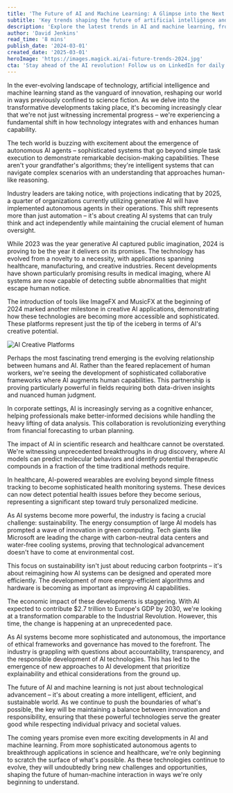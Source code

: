 ```yaml
---
title: 'The Future of AI and Machine Learning: A Glimpse into the Next Big Trends in Tech'
subtitle: 'Key trends shaping the future of artificial intelligence and machine learning'
description: 'Explore the latest trends in AI and machine learning, from autonomous agents to sustainable computing. Learn how these technologies are reshaping industries and creating new possibilities for human-AI collaboration.'
author: 'David Jenkins'
read_time: '8 mins'
publish_date: '2024-03-01'
created_date: '2025-03-01'
heroImage: 'https://images.magick.ai/ai-future-trends-2024.jpg'
cta: 'Stay ahead of the AI revolution! Follow us on LinkedIn for daily updates on groundbreaking developments in artificial intelligence and machine learning.'
---
```


In the ever-evolving landscape of technology, artificial intelligence and machine learning stand as the vanguard of innovation, reshaping our world in ways previously confined to science fiction. As we delve into the transformative developments taking place, it's becoming increasingly clear that we're not just witnessing incremental progress – we're experiencing a fundamental shift in how technology integrates with and enhances human capability.

The tech world is buzzing with excitement about the emergence of autonomous AI agents – sophisticated systems that go beyond simple task execution to demonstrate remarkable decision-making capabilities. These aren't your grandfather's algorithms; they're intelligent systems that can navigate complex scenarios with an understanding that approaches human-like reasoning.

Industry leaders are taking notice, with projections indicating that by 2025, a quarter of organizations currently utilizing generative AI will have implemented autonomous agents in their operations. This shift represents more than just automation – it's about creating AI systems that can truly think and act independently while maintaining the crucial element of human oversight.

While 2023 was the year generative AI captured public imagination, 2024 is proving to be the year it delivers on its promises. The technology has evolved from a novelty to a necessity, with applications spanning healthcare, manufacturing, and creative industries. Recent developments have shown particularly promising results in medical imaging, where AI systems are now capable of detecting subtle abnormalities that might escape human notice.

The introduction of tools like ImageFX and MusicFX at the beginning of 2024 marked another milestone in creative AI applications, demonstrating how these technologies are becoming more accessible and sophisticated. These platforms represent just the tip of the iceberg in terms of AI's creative potential.

![AI Creative Platforms](https://i.magick.ai/PIXE/1738406181100_magick_img.webp)

Perhaps the most fascinating trend emerging is the evolving relationship between humans and AI. Rather than the feared replacement of human workers, we're seeing the development of sophisticated collaborative frameworks where AI augments human capabilities. This partnership is proving particularly powerful in fields requiring both data-driven insights and nuanced human judgment.

In corporate settings, AI is increasingly serving as a cognitive enhancer, helping professionals make better-informed decisions while handling the heavy lifting of data analysis. This collaboration is revolutionizing everything from financial forecasting to urban planning.

The impact of AI in scientific research and healthcare cannot be overstated. We're witnessing unprecedented breakthroughs in drug discovery, where AI models can predict molecular behaviors and identify potential therapeutic compounds in a fraction of the time traditional methods require.

In healthcare, AI-powered wearables are evolving beyond simple fitness tracking to become sophisticated health monitoring systems. These devices can now detect potential health issues before they become serious, representing a significant step toward truly personalized medicine.

As AI systems become more powerful, the industry is facing a crucial challenge: sustainability. The energy consumption of large AI models has prompted a wave of innovation in green computing. Tech giants like Microsoft are leading the charge with carbon-neutral data centers and water-free cooling systems, proving that technological advancement doesn't have to come at environmental cost.

This focus on sustainability isn't just about reducing carbon footprints – it's about reimagining how AI systems can be designed and operated more efficiently. The development of more energy-efficient algorithms and hardware is becoming as important as improving AI capabilities.

The economic impact of these developments is staggering. With AI expected to contribute $2.7 trillion to Europe's GDP by 2030, we're looking at a transformation comparable to the Industrial Revolution. However, this time, the change is happening at an unprecedented pace.

As AI systems become more sophisticated and autonomous, the importance of ethical frameworks and governance has moved to the forefront. The industry is grappling with questions about accountability, transparency, and the responsible development of AI technologies. This has led to the emergence of new approaches to AI development that prioritize explainability and ethical considerations from the ground up.

The future of AI and machine learning is not just about technological advancement – it's about creating a more intelligent, efficient, and sustainable world. As we continue to push the boundaries of what's possible, the key will be maintaining a balance between innovation and responsibility, ensuring that these powerful technologies serve the greater good while respecting individual privacy and societal values.

The coming years promise even more exciting developments in AI and machine learning. From more sophisticated autonomous agents to breakthrough applications in science and healthcare, we're only beginning to scratch the surface of what's possible. As these technologies continue to evolve, they will undoubtedly bring new challenges and opportunities, shaping the future of human-machine interaction in ways we're only beginning to understand.